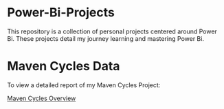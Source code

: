 # Power-Bi-Projects
This repository is a collection of personal projects centered around Power Bi. These projects detail my journey learning and mastering Power Bi.

# Maven Cycles Data

To view a detailed report of my Maven Cycles Project: 

[Maven Cycles Overview](https://github.com/Kirlewn/Power-Bi-Projects/blob/ff464b9b5ada84228b56f8c1b68e9079c81ebba0/Maven%20Cycles/Maven%20Cycles%20Project%20Overview.md)
